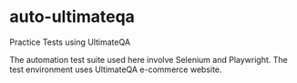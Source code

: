 # auto-ultimateqa

Practice Tests using UltimateQA

The automation test suite used here involve Selenium and Playwright. The test environment uses UltimateQA e-commerce website.
